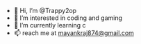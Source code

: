 - 👋 Hi, I’m @Trappy2op
- 👀 I’m interested in coding and gaming 
- 🌱 I’m currently learning c 
- 📫 reach me at mayankraj874@gmail.com
